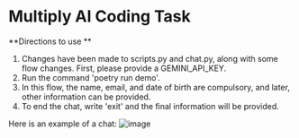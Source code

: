 # Multiply AI Coding Task

**Directions to use
**
1. Changes have been made to scripts.py and chat.py, along with some flow changes. First, please provide a GEMINI_API_KEY.
2. Run the command 'poetry run demo'.
3. In this flow, the name, email, and date of birth are compulsory, and later, other information can be provided.
4. To end the chat, write 'exit' and the final information will be provided.

Here is an example of a chat:
![image](https://github.com/user-attachments/assets/0a7c221d-da3d-4cbf-85a7-6fb4705da7ee)
